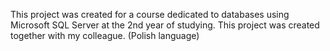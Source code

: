 This project was created for a course dedicated to databases using Microsoft SQL Server at the 2nd year of studying. This project was created together with my colleague.
(Polish language)
